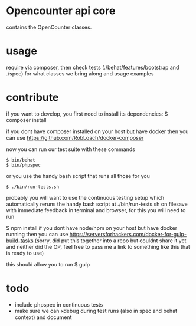 # Opencounter api core

contains the OpenCounter classes.

# usage

require via composer, then check tests (./behat/features/bootstrap and ./spec) for what classes we bring along and usage examples

# contribute

if you want to develop, you first need to install its dependencies:
$ composer install

if you dont have composer installed on your host but have docker then you can use
https://github.com/RobLoach/docker-composer

now you can run our test suite with these commands

```
$ bin/behat
$ bin/phpspec
```

or you use the handy bash script that runs all those for you

```
$ ./bin/run-tests.sh
```

probably you will want to use the continuous testing setup which automatically reruns the handy bash script at ./bin/run-tests.sh on filesave
with immediate feedback in terminal and browser, for this you will need to run

$ npm install
if you dont have node/npm on your host but have docker running then you can use
https://serversforhackers.com/docker-for-gulp-build-tasks
(sorry, did put this together into a repo but couldnt share it yet and neither did the OP, feel free to pass me a link to something like this that is ready to use)

this should allow you to run
$ gulp

# todo

- include phpspec in continuous tests
- make sure we can xdebug during test runs (also in spec and behat context) and document
